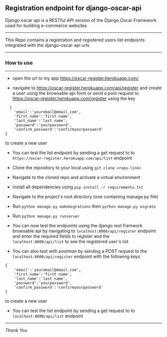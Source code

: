 ## Registration endpoint for django-oscar-api

Django oscar api is a RESTful API version of the Django Oscar Framework used for building e-commerce websites

---

This Repo contains a registration and registered users list endpoints integrated with the django-oscar-api urls

---
### How to use
---
- open the url to my app https://oscar-register.herokuapp.com/ 

- navigate to https://oscar-register.herokuapp.com/api/register and create a user using the browsable api form
or
send a post request to https://oscar-register.herokuapp.com/register using the key
```
  {
    'email':'youremail@email.com',
    'first_name':'first name',
    'last_name':'last name',
    'password':'yourpassword',
    'confirm_password':'confirmyourpassword'
}
``` 
to create a new user
- You can test the list endpoint by sending a get request to to  `https://oscar-register.herokuapp.com/api/list` endpoint

- Clone the repository to your local using `git clone <repo-link>`

- Navigate to the cloned repo and activate a virtual environment

- install all dependencies using `pip install -r requirements.txt`

- Navigate to the project's root directory <registration folder> (one containing manage.py file)

- Run `python manage.py makemigrations`  then `python manage.py migrate`

- Run `python manage.py runserver` 

- You can now test the endpoints using the django rest framwork browsable api by navigating to `localhost:8000/api/register` endpoint and enter the required fields to register and the `localhost:8000/api/list` to see the registered user's list

- You can also test with *postman* by sending a *POST* request to the `localhost:8000/api/register` endpoint with the following keys
```
{
    'email':'youremail@email.com',
    'first_name':'first name',
    'last_name':'last name',
    'password':'yourpassword',
    'confirm_password':'confirmyourpassword'
}
```  
to create a new user
- You can test the list endpoint by sending a get request to to  `localhost:8000/api/list` endpoint

---
*Thank You*